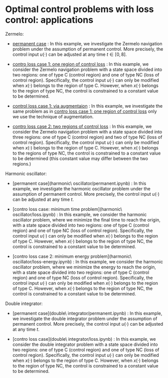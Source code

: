# Optimal control problems with loss control: applications

Zermelo:

* [permanent case](zermelo/permanent.ipynb) : In this example, we investigate the Zermelo navigation problem under the assumption of permanent control. More precisely, the control input $u(\cdot)$ can be adjusted at any time $t \in [0,8]$.


* [contro loss case 1: one region of control loss](loss1.ipynb) : In this example, we consider the Zermelo navigation problem with a state space divided into two regions: one of type C (control region) and one of type NC (loss of control region). Specifically, the control input $u(\cdot)$ can only be modified when $x(\cdot)$ belongs to the region of type C. However, when $x(\cdot)$ belongs to the region of type NC, the control is constrained to a constant value to be determined.

* [control loss case 1: via augmentaion](zermelo/loss1_aug.ipynb) : In this example, we investigate the same problem as in [contro loss case 1: one region of control loss](loss1.ipynb) only we use the technique of augmentation.

* [contro loss case 2: two regions of control loss](loss2.ipynb) : In this example, we consider the Zermelo navigation problem with a state space divided into three regions: one of type C (control region) and two of type NC (loss of control region). Specifically, the control input $u(\cdot)$ can only be modified when $x(\cdot)$ belongs to the region of type C. However, when $x(\cdot)$ belongs to the regions of type NC, the control is constrained to a constant value to be determined (this constant value may differ between the two regions.)

Harmonic oscillator:

* [permanent case](harmonic\ oscillator/permanent.ipynb) : In this example, we investigate the harmonic oscillator problem under the assumption of permanent control. More precisely, the control input $u(\cdot)$ can be adjusted at any time $t$.


* [contro loss case: minimum time problem](harmonic\ oscillator/loss.ipynb) : In this example, we consider the harmonic oscillator problem, where we minimize the final time to reach the origin, with a state space divided into two regions: one of type C (control region) and one of type NC (loss of control region). Specifically, the control input $u(\cdot)$ can only be modified when $x(\cdot)$ belongs to the region of type C. However, when $x(\cdot)$ belongs to the region of type NC, the control is constrained to a constant value to be determined.


* [contro loss case 2: minimum energy problem](harmonic\ oscillator/loss-energy.ipynb) : In this example, we consider the harmonic oscillator problem, where we minimize the energy to reach the origin, with a state space divided into two regions: one of type C (control region) and one of type NC (loss of control region). Specifically, the control input $u(\cdot)$ can only be modified when $x(\cdot)$ belongs to the region of type C. However, when $x(\cdot)$ belongs to the region of type NC, the control is constrained to a constant value to be determined.


Double integrator:

* [permanent case](double\ integrator/permanent.ipynb) : In this example, we investigate the double integrator problem under the assumption of permanent control. More precisely, the control input $u(\cdot)$ can be adjusted at any time $t$.


* [contro loss case](double\ integrator/loss.ipynb) : In this example, we consider the double integrator problem with a state space divided into two regions: one of type C (control region) and one of type NC (loss of control region). Specifically, the control input $u(\cdot)$ can only be modified when $x(\cdot)$ belongs to the region of type C. However, when $x(\cdot)$ belongs to the region of type NC, the control is constrained to a constant value to be determined.



